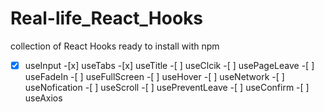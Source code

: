 # Real-life_React_Hooks

collection of React Hooks ready to install with npm

-[x] useInput -[x] useTabs -[x] useTitle -[ ] useClcik -[ ] usePageLeave -[ ] useFadeIn -[ ] useFullScreen -[ ] useHover -[ ] useNetwork -[ ] useNofication -[ ] useScroll -[ ] usePreventLeave -[ ] useConfirm -[ ] useAxios
